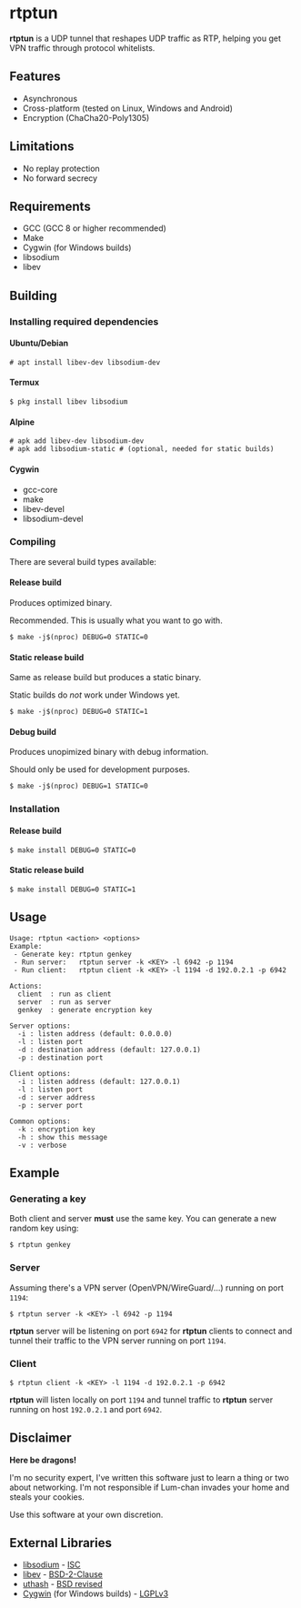# rtptun
__rtptun__ is a UDP tunnel that reshapes UDP traffic as RTP, helping you get VPN traffic through protocol whitelists.

## Features
 * Asynchronous
 * Cross-platform (tested on Linux, Windows and Android)
 * Encryption (ChaCha20-Poly1305)

## Limitations
 * No replay protection
 * No forward secrecy

## Requirements
 * GCC (GCC 8 or higher recommended)
 * Make
 * Cygwin (for Windows builds)
 * libsodium
 * libev

## Building
### Installing required dependencies
#### Ubuntu/Debian
```
# apt install libev-dev libsodium-dev
```
#### Termux
```
$ pkg install libev libsodium
```
#### Alpine
```
# apk add libev-dev libsodium-dev
# apk add libsodium-static # (optional, needed for static builds)
```
#### Cygwin
 * gcc-core
 * make
 * libev-devel
 * libsodium-devel

### Compiling
There are several build types available:

#### Release build
Produces optimized binary.

Recommended. This is usually what you want to go with.
```
$ make -j$(nproc) DEBUG=0 STATIC=0
```

#### Static release build
Same as release build but produces a static binary.

Static builds do _not_ work under Windows yet.
```
$ make -j$(nproc) DEBUG=0 STATIC=1
```

#### Debug build
Produces unopimized binary with debug information.

Should only be used for development purposes.
```
$ make -j$(nproc) DEBUG=1 STATIC=0
```

### Installation
#### Release build
```
$ make install DEBUG=0 STATIC=0
```

#### Static release build
```
$ make install DEBUG=0 STATIC=1
```

## Usage
```
Usage: rtptun <action> <options>
Example:
 - Generate key: rtptun genkey
 - Run server:   rtptun server -k <KEY> -l 6942 -p 1194
 - Run client:   rtptun client -k <KEY> -l 1194 -d 192.0.2.1 -p 6942

Actions:
  client  : run as client
  server  : run as server
  genkey  : generate encryption key

Server options:
  -i : listen address (default: 0.0.0.0)
  -l : listen port
  -d : destination address (default: 127.0.0.1)
  -p : destination port

Client options:
  -i : listen address (default: 127.0.0.1)
  -l : listen port
  -d : server address
  -p : server port

Common options:
  -k : encryption key
  -h : show this message
  -v : verbose
```

## Example
### Generating a key
Both client and server __must__ use the same key. You can generate a new random key using:
```
$ rtptun genkey
```

### Server
Assuming there's a VPN server (OpenVPN/WireGuard/...) running on port `1194`:
```
$ rtptun server -k <KEY> -l 6942 -p 1194
```
__rtptun__ server will be listening on port `6942` for __rtptun__ clients to connect and tunnel their traffic to the VPN server running on port `1194`.

### Client
```
$ rtptun client -k <KEY> -l 1194 -d 192.0.2.1 -p 6942
```
__rtptun__ will listen locally on port `1194` and tunnel traffic to __rtptun__ server running on host `192.0.2.1` and port `6942`.

## Disclaimer
__Here be dragons!__

I'm no security expert, I've written this software just to learn a thing or two about networking.
I'm not responsible if Lum-chan invades your home and steals your cookies.

Use this software at your own discretion.

## External Libraries
 * [libsodium](https://doc.libsodium.org/) - [ISC](https://raw.githubusercontent.com/jedisct1/libsodium/master/LICENSE)
 * [libev](http://software.schmorp.de/pkg/libev.html) - [BSD-2-Clause](http://cvs.schmorp.de/libev/LICENSE?revision=1.11&view=markup&pathrev=MAIN)
 * [uthash](https://troydhanson.github.io/uthash/) - [BSD revised](https://troydhanson.github.io/uthash/license.html)
 * [Cygwin](https://www.cygwin.com/) (for Windows builds) - [LGPLv3](https://www.cygwin.com/COPYING)